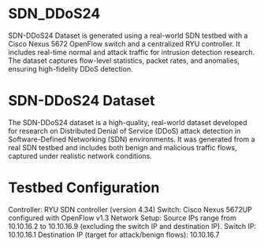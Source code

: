# SDN_DDoS24
SDN-DDoS24 Dataset is generated using a real-world SDN testbed with a Cisco Nexus 5672 OpenFlow switch and a centralized RYU controller. It includes real-time normal and attack traffic for intrusion detection research. The dataset captures flow-level statistics, packet rates, and anomalies, ensuring high-fidelity DDoS detection.
# SDN-DDoS24 Dataset
The SDN-DDoS24 dataset is a high-quality, real-world dataset developed for research on Distributed Denial of Service (DDoS) attack detection in Software-Defined Networking (SDN) environments. It was generated from a real SDN testbed and includes both benign and malicious traffic flows, captured under realistic network conditions.
# Testbed Configuration
Controller: RYU SDN controller (version 4.34)
Switch: Cisco Nexus 5672UP configured with OpenFlow v1.3
Network Setup:
Source IPs range from 10.10.16.2 to 10.10.16.9 (excluding the switch IP and destination IP).
Switch IP: 10.10.16.1
Destination IP (target for attack/benign flows): 10.10.16.7
